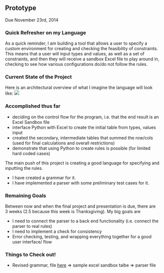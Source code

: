 ## Prototype

Due November 23rd, 2014 

### Quick Refresher on my Language
As a quick reminder, I am building a tool that allows a user to specify a custom environment for creating and checking the feasibility of constraints. This means that a user will input types and values, as well as a set of constraints, and then they will receive a sandbox Excel file to play around in, checking to see how various configurations do/do not follow the rules. 


### Current State of the Project
Here is an architectural overview of what I imagine the language will look like: 
![](https://github.com/jeansung/project/raw/master/work%20products/system_architecture_picture.jpg)

### Accomplished thus far
* deciding on the control flow for the program, i.e. that the end result is an Excel Sandbox file
* interface Python with Excel to create the initial table from types, values input
* created the secondary, intermediate tables that summed the row/cols (used for final calculations and overall restrictions)
* demonstrate that using Python to create rules is possible (for limited hard coded cases)

The main push of this project is creating a good language for specifying and inputting the rules.   
* I have created a grammar for it. 
* I have implemented a parser with some preliminary test cases for it.
 

### Remaining Goals 
Between now and when the final project and presentation is due, there are 3 weeks (2.5 because this week is Thanksgiving). My big goals are 
* I need to connect the parser to a back end functionality (i.e. connect the parser to real rules)
* I need to implement a check for consistency 
* Error checking, testing, and wrapping everything together for a good user interface/ flow 

### Things to Check out! 

* Revised grammar, file [here](https://github.com/jeansung/project/blob/master/work%20products/revised_grammar.md)
=> sample excel sandbox talbe 
=> parser file 